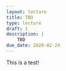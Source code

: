 ```yaml
---
layout: lecture
title: TBD
type: lecture
draft: 1
description: |
    TBD
due_date: 2020-02-24
---
```


This is a test!